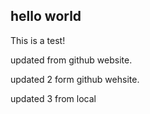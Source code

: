 ## hello world

This is a test!

updated from github website.

updated 2 form github wehsite.

updated 3 from local

